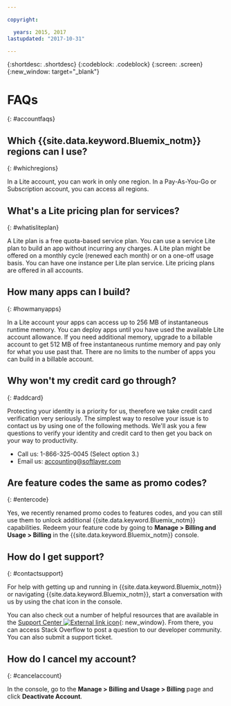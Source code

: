 ```yaml
---

copyright:

  years: 2015, 2017
lastupdated: "2017-10-31"

---
```


{:shortdesc: .shortdesc}
{:codeblock: .codeblock}
{:screen: .screen}
{:new_window: target="_blank"}

# FAQs
{: #accountfaqs}

## Which {{site.data.keyword.Bluemix_notm}} regions can I use?
{: #whichregions}

In a Lite account, you can work in only one region. In a Pay-As-You-Go or Subscription account, you can access all regions.

## What's a Lite pricing plan for services?
{: #whatisliteplan}

A Lite plan is a free quota-based service plan. You can use a service Lite plan to build an app without incurring any charges. A Lite plan might be offered on a monthly cycle (renewed each month) or on a one-off usage basis. You can have one instance per Lite plan service. Lite pricing plans are offered in all accounts.

## How many apps can I build?
{: #howmanyapps}

In a Lite account your apps can access up to 256 MB of instantaneous runtime memory. You can deploy apps until you have used the available Lite account allowance. If you need additional memory, upgrade to a billable account to get 512 MB of free instantaneous runtime memory and pay only for what you use past that. There are no limits to the number of apps you can build in a billable account.

## Why won't my credit card go through?
{: #addcard}

Protecting your identity is a priority for us, therefore we take credit card verification very seriously. The simplest way to resolve your issue is to contact us by using one of the following methods. We'll ask you a few questions to verify your identity and credit card to then get you back on your way to productivity.

   * Call us: 1-866-325-0045 (Select option 3.)
   * Email us: [accounting@softlayer.com](accounting@softlayer.com)

## Are feature codes the same as promo codes?
{: #entercode}

Yes, we recently renamed promo codes to features codes, and you can still use them to unlock additional {{site.data.keyword.Bluemix_notm}} capabilities. Redeem your feature code by going to **Manage > Billing and Usage > Billing** in the {{site.data.keyword.Bluemix_notm}} console.

## How do I get support?
{: #contactsupport}

For help with getting up and running in {{site.data.keyword.Bluemix_notm}} or navigating {{site.data.keyword.Bluemix_notm}}, start a conversation with us by using the chat icon in the console.

You can also check out a number of helpful resources that are available in the [Support Center ![External link icon](../icons/launch-glyph.svg)](https://console.bluemix.net/unifiedsupport/supportcenter){: new_window}. From there, you can access Stack Overflow to post a question to our developer community. You can also submit a support ticket.  

## How do I cancel my account?
{: #cancelaccount}

In the console, go to the **Manage > Billing and Usage > Billing** page and click **Deactivate Account**.

